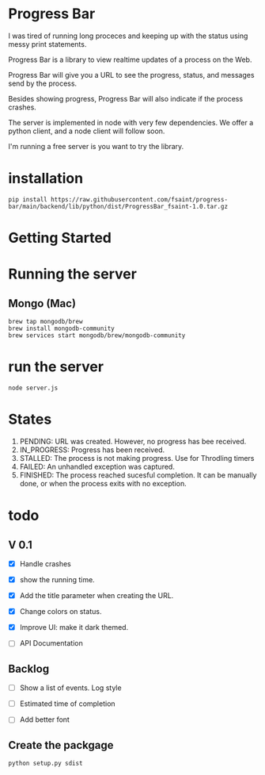 # Progress Bar

I was tired of running long proceces and keeping up with the status using messy print statements. 

Progress Bar is a library to view realtime updates of a process on the Web.

Progress Bar will give you a URL to see the progress, status, and messages send by the process.

Besides showing progress, Progress Bar will also indicate if the process crashes.

The server is implemented in node with very few dependencies. We offer a python client, and a node client will follow soon. 

I'm running a free server is you want to try the library.

# installation
```
pip install https://raw.githubusercontent.com/fsaint/progress-bar/main/backend/lib/python/dist/ProgressBar_fsaint-1.0.tar.gz
```
# Getting Started



# Running the server

## Mongo (Mac)
```
brew tap mongodb/brew
brew install mongodb-community
brew services start mongodb/brew/mongodb-community
```

# run the server

```
node server.js
```

# States

1. PENDING: URL was created. However, no progress has bee received. 
2. IN_PROGRESS: Progress has been received. 
3. STALLED: The process is not making progress. Use for Throdling timers 
4. FAILED: An unhandled exception was captured. 
5. FINISHED: The process reached sucesful completion. It can be manually done, or when the process exits with no exception. 


# todo
## V 0.1
- [X] Handle crashes
- [X] show the running time.
- [X] Add the title parameter when creating the URL.
- [X] Change colors on status.
- [X] Improve UI: make it dark themed. 
- [ ] API Documentation


## Backlog
- [ ] Show a list of events. Log style
- [ ] Estimated time of completion
- [ ] Add better font


## Create the packgage
```
python setup.py sdist
```
